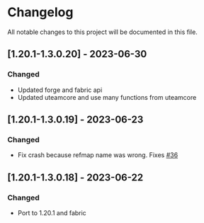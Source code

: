 # Changelog
All notable changes to this project will be documented in this file.

## [1.20.1-1.3.0.20] - 2023-06-30
### Changed
 - Updated forge and fabric api
 - Updated uteamcore and use many functions from uteamcore

## [1.20.1-1.3.0.19] - 2023-06-23
### Changed
 - Fix crash because refmap name was wrong. Fixes [#36](https://github.com/MC-U-Team/Attack-Speed-Enchantment/issues/36)

## [1.20.1-1.3.0.18] - 2023-06-22
### Changed
 - Port to 1.20.1 and fabric